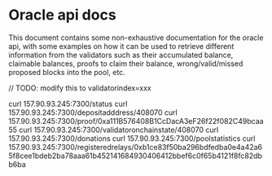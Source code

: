 # Oracle api docs

This document contains some non-exhaustive documentation for the oracle api, with some examples on how it can be used to retrieve different information from the validators such as their accumulated balance, claimable balances, proofs to claim their balance, wrong/valid/missed proposed blocks into the pool, etc.


// TODO: modify this to validatorindex=xxx

curl 157.90.93.245:7300/status
curl 157.90.93.245:7300/depositadddress/408070
curl 157.90.93.245:7300/proof/0xa111B576408B1CcDacA3eF26f22f082C49bcaa55
curl 157.90.93.245:7300/validatoronchainstate/408070
curl 157.90.93.245:7300/donations
curl 157.90.93.245:7300/poolstatistics
curl 157.90.93.245:7300/registeredrelays/0xb1ce83f50ba296bdfedba0e4a42a65f8cee1bdeb2ba78aaa61b452141684930406412bbef6c0f65b4121f8fc82dbb6ba